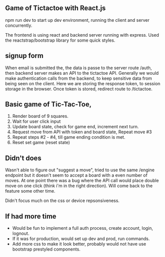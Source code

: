 ## Game of Tictactoe with React.js

npm run dev to start up dev environment, running the client and server concurrently.

The frontend is using react and backend server running with express. Used the reactstrap/bootstrap library for some quick styles.

## signup form
When email is submitted the, the data is passe to the server route /auth, then backend server makes an API to the tictactoe API. Generally we would make authentication calls from the backend, to keep sensitive data from being seen on the client. Here we are storing the response token, to session storage in the browser. Once token is stored, redirect route to /tictactoe. 


## Basic game of Tic-Tac-Toe,
1. Render board of 9 squares.
2. Wait for user click input
3. Update board state, check for game end, increment next turn.
4. Request move from API with token and board state, Repeat move #3
5. Repeat steps #2 - #4, till game ending condition is met.
6. Reset set game (reset state)

## Didn't does
Wasn't able to figure out "suggest a move", tried to use the same /engine endpoint but it doesn't seem to accept a board with a even number of moves. At one point there was a bug where the API call would place double move on one click (think i'm in the right direction). Will come back to the feature some other time.

Didn't focus much on the css or device repsonsiveness. 

## If had more time
- Would be fun to implement a full auth process, create account, login, lognout.
- If it was for production, would set up dev and prod, run commands.
- Add more css to make it look better, probably would not have use bootstrap prestyled components.

